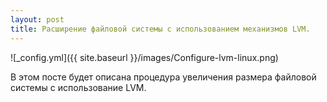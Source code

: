 ```yaml
---
layout: post
title: Расширение файловой системы с использованием механизмов LVM.
---
```



![_config.yml]({{ site.baseurl }}/images/Configure-lvm-linux.png)

В этом посте будет описана процедура увеличения размера файловой системы с использование LVM.

